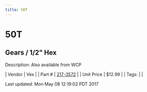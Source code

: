 ```yaml
---
title: 50T
---
```


# 50T
## Gears / 1/2" Hex
Description: 	Also available from WCP 

| Vendor | Vex | 
| Part # | [217-3572](http://www.vexrobotics.com/vexpro/motion/vexpro-gears/1-2-hex-bore.html) | 
| Unit Price | $12.99 | 
| Tags: |  | 

Last updated: Mon May 08 12:19:02 PDT 2017